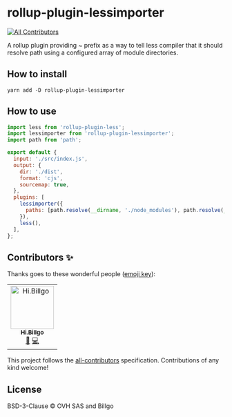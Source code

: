 # rollup-plugin-lessimporter

[![All Contributors](https://img.shields.io/badge/all_contributors-1-orange.svg?style=flat-square)](#contributors)

A rollup plugin providing ~ prefix as a way to tell less compiler that it should resolve path using a configured array of module directories.

## How to install

```
yarn add -D rollup-plugin-lessimporter
```

## How to use

```js
import less from 'rollup-plugin-less';
import lessimporter from 'rollup-plugin-lessimporter';
import path from 'path';

export default {
  input: './src/index.js',
  output: {
    dir: './dist',
    format: 'cjs',
    sourcemap: true,
  },
  plugins: [
    lessimporter({
      paths: [path.resolve(__dirname, './node_modules'), path.resolve(__dirname, '../../node_modules')],
    }),
    less(),
  ],
};
```

## Contributors ✨

Thanks goes to these wonderful people ([emoji key](https://allcontributors.org/docs/en/emoji-key)):

<!-- ALL-CONTRIBUTORS-LIST:START - Do not remove or modify this section -->
<!-- prettier-ignore -->
<table>
  <tr>
    <td align="center"><a href="https://software.edu.gr"><img src="https://avatars2.githubusercontent.com/u/5780482?v=4" width="100px;" alt="Hi.Billgo"/><br /><sub><b>Hi.Billgo</b></sub></a><br /><a href="https://github.com/billgo/rollup-plugin-lessimporter/commits?author=billgo" title="Documentation">📖</a> <a href="https://github.com/billgo/rollup-plugin-lessimporter/commits?author=billgo" title="Code">💻</a></td>
  </tr>
</table>

<!-- ALL-CONTRIBUTORS-LIST:END -->

This project follows the [all-contributors](https://github.com/all-contributors/all-contributors) specification. Contributions of any kind welcome!

## License

BSD-3-Clause © OVH SAS and Billgo
